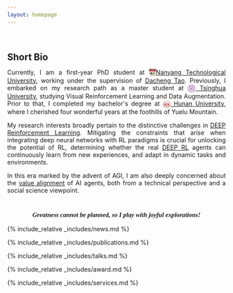 ```yaml
---
layout: homepage
---
```


<h1 id="about-me"></h1>

<h2 style="margin: 60px 0px 10px;">Short Bio</h2>

<p style="text-align:justify;">
Currently, I am a first-year PhD student at <a href="https://www.ntu.edu.sg/"><img src="/assets/Logo/NTU.svg" alt="NTU" width="16" height="18" style="vertical-align: middle;">Nanyang Technological University</a>, working under the supervision of <a href="https://dr.ntu.edu.sg/cris/rp/rp02343">Dacheng Tao</a>.
Previously, I embarked on my research path as a master student at <a href="https://www.tsinghua.edu.cn/en/"><img src="/assets/Logo/THU.png" alt="THU" width="18" height="18" style="vertical-align: middle;"> Tsinghua University</a>, studying Visual Reinforcement Learning and Data Augmentation.
Prior to that, I completed my bachelor's degree at <a href="http://www-en.hnu.edu.cn/"><img src="/assets/Logo/HNU.jpg" alt="HNU" width="18" height="18" style="vertical-align: middle;"> Hunan University</a>, where I cherished four wonderful years at the foothills of Yuelu Mountain.
</p>

<p style="text-align:justify;">
My research interests broadly pertain to the distinctive challenges in <a href="">DEEP Reinforcement Learning</a>. 
Mitigating the constraints that arise when integrating deep neural networks with RL paradigms is crucial for unlocking the potential of RL, determining whether the real <a href="">DEEP RL</a> agents can continuously learn from new experiences, and adapt in dynamic tasks and environments.
</p>

<p style="text-align:justify;">
In this era marked by the advent of AGI, I am also deeply concerned about the <a href="">value alignment</a> of AI agents, both from a technical perspective and a social science viewpoint.
</p>

<!-- Motto -->
<p style="text-align:center; font-family:'Pacifico', cursive; font-size:1.05em; margin-top: 40px; font-style: italic; font-weight: bold;">
  Greatness cannot be planned, so I play with joyful explorations!
</p>

{% include_relative _includes/news.md %}

{% include_relative _includes/publications.md %}

{% include_relative _includes/talks.md %}

{% include_relative _includes/award.md %}

{% include_relative _includes/services.md %}
